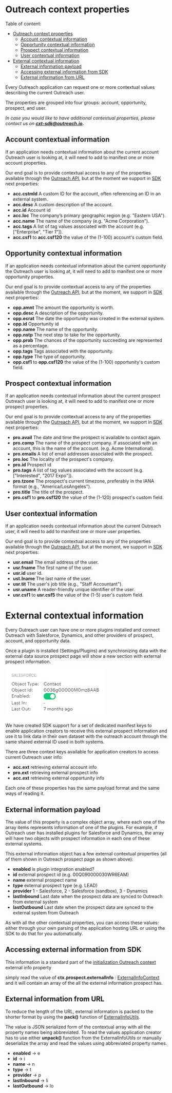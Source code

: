 <!-- omit in toc -->

# Outreach context properties

Table of content:

- [Outreach context properties](#outreach-context-properties)
  - [Account contextual information](#account-contextual-information)
  - [Opportunity contextual information](#opportunity-contextual-information)
  - [Prospect contextual information](#prospect-contextual-information)
  - [User contextual information](#user-contextual-information)
- [External contextual information](#external-contextual-information)
  - [External information payload](#external-information-payload)
  - [Accessing external information from SDK](#accessing-external-information-from-sdk)
  - [External information from URL](#external-information-from-url)

Every Outreach application can request one or more contextual values describing the current Outreach user.

The properties are grouped into four groups: account, opportunity, prospect, and user.

_In case you would like to have additional contextual properties, please contact us on **cxt-sdk@outreach.io.**_

## Account contextual information

If an application needs contextual information about the current account Outreach user is looking at, it will need to add to manifest one or more account properties.

Our end goal is to provide contextual access to any of the properties available through the [Outreach API](https://api.outreach.io/api/v2/docs#account), but at the moment we support in [SDK](https://github.com/getoutreach/extensibility-sdk-context-keys/blob/master/src/context/keys/AccountContextKeys.ts) next properties:

- **acc.cstmId** A custom ID for the account, often referencing an ID in an external system.
- **acc.desc** A custom description of the account.
- **acc.id** Account id
- **acc.loc** The company’s primary geographic region (e.g. "Eastern USA").
- **acc.name** The name of the company (e.g. "Acme Corporation").
- **acc.tags** A list of tag values associated with the account (e.g. ["Enterprise", "Tier 1"]).
- **acc.csf1** to **acc.csf120** the value of the (1-100) account's custom field.

## Opportunity contextual information

If an application needs contextual information about the current opportunity the Outreach user is looking at, it will need to add to manifest one or more opportunity properties.

Our end goal is to provide contextual access to any of the properties available through the [Outreach API](https://api.outreach.io/api/v2/docs#opportunity), but at the moment, we support in [SDK](https://github.com/getoutreach/extensibility-sdk-context-keys/blob/master/src/context/keys/OpportunityContextKeys.ts) next properties:

- **opp.amnt** The amount the opportunity is worth.
- **opp.desc** A description of the opportunity.
- **opp.ecrat** The date the opportunity was created in the external system.
- **opp.id** Opportunity id
- **opp.name** The name of the opportunity.
- **opp.nstp** The next step to take for the opportunity.
- **opp.prob** The chances of the opportunity succeeding are represented as a percentage.
- **opp.tags** Tags associated with the opportunity.
- **opp.type** The type of opportunity.
- **opp.csf1** to **opp.csf120** the value of the (1-100) opportunity's custom field.

## Prospect contextual information

If an application needs contextual information about the current prospect Outreach user is looking at, it will need to add to manifest one or more prospect properties.

Our end goal is to provide contextual access to any of the properties available through the [Outreach API](https://api.outreach.io/api/v2/docs#prospect), but at the moment, we support in [SDK](https://github.com/getoutreach/extensibility-sdk-context-keys/blob/master/src/context/keys/ProspectContextKeys.ts) next properties:

- **pro.avail** The date and time the prospect is available to contact again.
- **pro.comp** The name of the prospect company. If associated with an account, this is the name of the account. (e.g. Acme International).
- **pro.emails** A list of email addresses associated with the prospect.
- **pro.loc** The locality of the prospect's company.
- **pro.id** Prospect id
- **pro.tags** A list of tag values associated with the account (e.g. ["Interested", "2017 Expo"]).
- **pro.tzone** The prospect's current timezone, preferably in the IANA format (e.g., "America/LosAngeles").
- **pro.title** The title of the prospect.
- **pro.csf1** to **pro.csf120** the value of the (1-120) prospect's custom field.

## User contextual information

If an application needs contextual information about the current Outreach user, it will need to add to manifest one or more user properties.

Our end goal is to provide contextual access to any of the properties available through the [Outreach API](https://api.outreach.io/api/v2/docs#user), but at the moment, we support in [SDK](https://github.com/getoutreach/extensibility-sdk-context-keys/blob/master/src/context/keys/UserContextKeys.ts) next properties:

- **usr.email** The email address of the user.
- **usr.fname** The first name of the user.
- **usr.id** user id.
- **ust.lname** The last name of the user.
- **usr.tit** The user's job title (e.g., "Staff Accountant").
- **usr.uname** A reader-friendly unique identifier of the user.
- **usr.csf1** to **usr.csf5** the value of the (1-5) user's custom field.

# External contextual information

Every Outreach user can have one or more plugins installed and connect Outreach with Salesforce, Dynamics, and other providers of prospect, account, and opportunity data.

Once a plugin is installed (Settings/Plugins) and synchronizing data with the external data source prospect page will show a new section with external prospect information.

![alt text](assets/prospect_plugin.png 'Salesforce prospect plugin')

We have created SDK support for a set of dedicated manifest keys to enable application creators to receive this external prospect information and use it to link data in their own dataset with the outreach account through the same shared external ID used in both systems.

There are three context keys available for application creators to access current Outreach user info:

- **acc.ext** retrieving external account info
- **pro.ext** retrieving external prospect info
- **acc.ext** retrieving external opportunity info

Each one of these properties has the same payload format and the same ways of reading it.

## External information payload

The value of this property is a complex object array, where each one of the array items represents information of one of the plugins. For example, if Outreach user has installed plugins for Salesforce and Dynamics, the array will have two objects with prospect information in each one of these external systems.

This external information object has a few external contextual properties (all of them shown in Outreach prospect page as shown above):

- **enabled** is plugin integration enabled?
- **id** external prospect id (e.g. 00Q090000030WR6EAM)
- **name** external prospect name
- **type** external prospect type (e.g. LEAD)
- **provider** 1 - Salesforce, 2 - Salesforce (sandbox), 3 - Dynamics
- **lastInbound** Last date when the prospect data are synced to Outreach from external system
- **lastOutbound** Last date when the prospect data are synced to the external system from Outreach

As with all the other contextual properties, you can access these values: either through your own parsing of the application hosting URL or using the SDK to do that for you automatically.

## Accessing external information from SDK

This information is a standard part of the [initialization Outreach context](https://github.com/getoutreach/extensibility-sdk/blob/main/docs/sdk.md#outreach-context) external info property

simply read the value of **ctx.prospect.externalInfo** : [ExternalInfoContext](https://github.com/getoutreach/extensibility-sdk/blob/main/src/context/ExternalInfoContext.ts) and it will contain an array of the all the external information prospect has.

## External information from URL

To reduce the length of the URL, external information is packed to the shorter format by using the **pack()** function of [ExternalInfoUtils](https://github.com/getoutreach/extensibility-sdk/blob/main/src/context/ExternalInfoUtils.ts).

The value is JSON serialized form of the contextual array with all the property names being abbreviated. To read the values application creator has to use either **unpack()** function from the ExternalInfoUtils or manually deserialize the array and read the values using abbreviated property names.

- **enabled** -> e
- **id** -> i
- **name** -> n
- **type** -> t
- **provider** -> p
- **lastInbound** -> li
- **lastOutbound** -> lo
